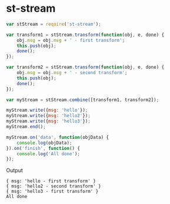 # st-stream
```javascript
var stStream = require('st-stream');

var transform1 = stStream.transform(function(obj, e, done) {
    obj.msg = obj.msg + ' - first transform';
    this.push(obj);
    done();
});

var transform2 = stStream.transform(function(obj, e, done) {
    obj.msg = obj.msg + ' - second transform';
    this.push(obj);
    done();
});

var myStream = stStream.combine([transform1, transform2]);

myStream.write({msg: 'hello'});
myStream.write({msg: 'hello2'});
myStream.write({msg: 'hello3'});
myStream.end();

myStream.on('data', function(objData) {
    console.log(objData);
}).on('finish', function() {
    console.log('All done');
});
```


Output

    { msg: 'hello - first transform' }
    { msg: 'hello2 - second transform' }
    { msg: 'hello3 - first transform' }
    All done
